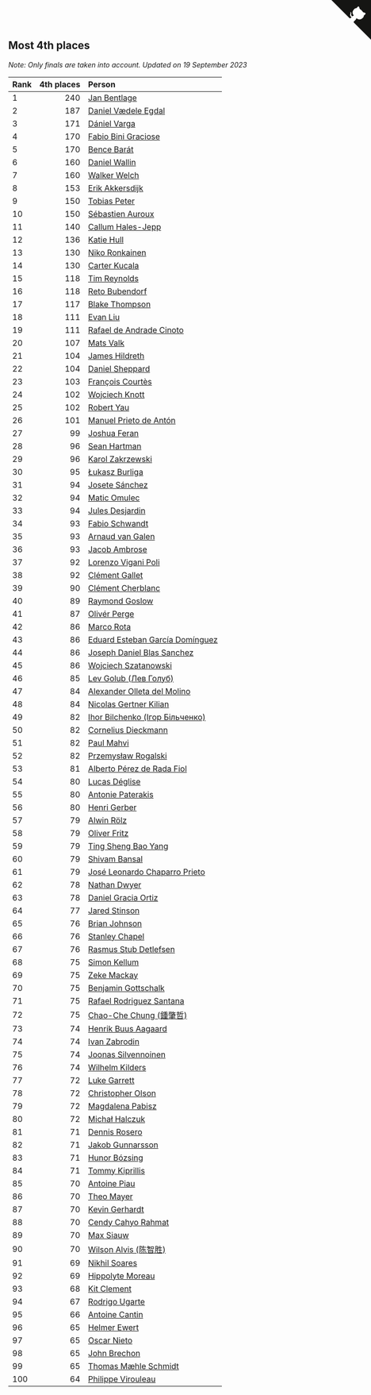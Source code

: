 ## Most 4th places

*Note: Only finals are taken into account.*
*Updated on 19 September 2023*

| Rank | 4th places | Person |
| :--- | ---: | :--- |
| 1 | 240 | [Jan Bentlage](https://www.worldcubeassociation.org/persons/2010BENT01) |
| 2 | 187 | [Daniel Vædele Egdal](https://www.worldcubeassociation.org/persons/2013EGDA01) |
| 3 | 171 | [Dániel Varga](https://www.worldcubeassociation.org/persons/2008VARG01) |
| 4 | 170 | [Fabio Bini Graciose](https://www.worldcubeassociation.org/persons/2010GRAC02) |
| 5 | 170 | [Bence Barát](https://www.worldcubeassociation.org/persons/2008BARA01) |
| 6 | 160 | [Daniel Wallin](https://www.worldcubeassociation.org/persons/2013WALL03) |
| 7 | 160 | [Walker Welch](https://www.worldcubeassociation.org/persons/2011WELC01) |
| 8 | 153 | [Erik Akkersdijk](https://www.worldcubeassociation.org/persons/2005AKKE01) |
| 9 | 150 | [Tobias Peter](https://www.worldcubeassociation.org/persons/2014PETE03) |
| 10 | 150 | [Sébastien Auroux](https://www.worldcubeassociation.org/persons/2008AURO01) |
| 11 | 140 | [Callum Hales-Jepp](https://www.worldcubeassociation.org/persons/2012HALE01) |
| 12 | 136 | [Katie Hull](https://www.worldcubeassociation.org/persons/2010HULL01) |
| 13 | 130 | [Niko Ronkainen](https://www.worldcubeassociation.org/persons/2010RONK01) |
| 14 | 130 | [Carter Kucala](https://www.worldcubeassociation.org/persons/2015KUCA01) |
| 15 | 118 | [Tim Reynolds](https://www.worldcubeassociation.org/persons/2005REYN01) |
| 16 | 118 | [Reto Bubendorf](https://www.worldcubeassociation.org/persons/2012BUBE01) |
| 17 | 117 | [Blake Thompson](https://www.worldcubeassociation.org/persons/2010THOM03) |
| 18 | 111 | [Evan Liu](https://www.worldcubeassociation.org/persons/2009LIUE01) |
| 19 | 111 | [Rafael de Andrade Cinoto](https://www.worldcubeassociation.org/persons/2007CINO01) |
| 20 | 107 | [Mats Valk](https://www.worldcubeassociation.org/persons/2007VALK01) |
| 21 | 104 | [James Hildreth](https://www.worldcubeassociation.org/persons/2009HILD01) |
| 22 | 104 | [Daniel Sheppard](https://www.worldcubeassociation.org/persons/2009SHEP01) |
| 23 | 103 | [François Courtès](https://www.worldcubeassociation.org/persons/2008COUR01) |
| 24 | 102 | [Wojciech Knott](https://www.worldcubeassociation.org/persons/2011KNOT01) |
| 25 | 102 | [Robert Yau](https://www.worldcubeassociation.org/persons/2009YAUR01) |
| 26 | 101 | [Manuel Prieto de Antón](https://www.worldcubeassociation.org/persons/2015ANTO04) |
| 27 | 99 | [Joshua Feran](https://www.worldcubeassociation.org/persons/2011FERA01) |
| 28 | 96 | [Sean Hartman](https://www.worldcubeassociation.org/persons/2016HART02) |
| 29 | 96 | [Karol Zakrzewski](https://www.worldcubeassociation.org/persons/2014ZAKR01) |
| 30 | 95 | [Łukasz Burliga](https://www.worldcubeassociation.org/persons/2013BURL01) |
| 31 | 94 | [Josete Sánchez](https://www.worldcubeassociation.org/persons/2015SANC18) |
| 32 | 94 | [Matic Omulec](https://www.worldcubeassociation.org/persons/2010OMUL02) |
| 33 | 94 | [Jules Desjardin](https://www.worldcubeassociation.org/persons/2010DESJ01) |
| 34 | 93 | [Fabio Schwandt](https://www.worldcubeassociation.org/persons/2014SCHW02) |
| 35 | 93 | [Arnaud van Galen](https://www.worldcubeassociation.org/persons/2006GALE01) |
| 36 | 93 | [Jacob Ambrose](https://www.worldcubeassociation.org/persons/2010AMBR01) |
| 37 | 92 | [Lorenzo Vigani Poli](https://www.worldcubeassociation.org/persons/2007POLI01) |
| 38 | 92 | [Clément Gallet](https://www.worldcubeassociation.org/persons/2004GALL02) |
| 39 | 90 | [Clément Cherblanc](https://www.worldcubeassociation.org/persons/2014CHER05) |
| 40 | 89 | [Raymond Goslow](https://www.worldcubeassociation.org/persons/2014GOSL01) |
| 41 | 87 | [Olivér Perge](https://www.worldcubeassociation.org/persons/2007PERG01) |
| 42 | 86 | [Marco Rota](https://www.worldcubeassociation.org/persons/2009ROTA01) |
| 43 | 86 | [Eduard Esteban García Domínguez](https://www.worldcubeassociation.org/persons/2011EDUA01) |
| 44 | 86 | [Joseph Daniel Blas Sanchez](https://www.worldcubeassociation.org/persons/2016SANC08) |
| 45 | 86 | [Wojciech Szatanowski](https://www.worldcubeassociation.org/persons/2011SZAT01) |
| 46 | 85 | [Lev Golub (Лев Голуб)](https://www.worldcubeassociation.org/persons/2014HOLU01) |
| 47 | 84 | [Alexander Olleta del Molino](https://www.worldcubeassociation.org/persons/2008OLLE01) |
| 48 | 84 | [Nicolas Gertner Kilian](https://www.worldcubeassociation.org/persons/2013GERT01) |
| 49 | 82 | [Ihor Bilchenko (Ігор Більченко)](https://www.worldcubeassociation.org/persons/2011BILC01) |
| 50 | 82 | [Cornelius Dieckmann](https://www.worldcubeassociation.org/persons/2009DIEC01) |
| 51 | 82 | [Paul Mahvi](https://www.worldcubeassociation.org/persons/2012MAHV01) |
| 52 | 82 | [Przemysław Rogalski](https://www.worldcubeassociation.org/persons/2013ROGA02) |
| 53 | 81 | [Alberto Pérez de Rada Fiol](https://www.worldcubeassociation.org/persons/2011FIOL01) |
| 54 | 80 | [Lucas Déglise](https://www.worldcubeassociation.org/persons/2015DEGL01) |
| 55 | 80 | [Antonie Paterakis](https://www.worldcubeassociation.org/persons/2012PATE01) |
| 56 | 80 | [Henri Gerber](https://www.worldcubeassociation.org/persons/2014GERB01) |
| 57 | 79 | [Alwin Rölz](https://www.worldcubeassociation.org/persons/2016ROLZ01) |
| 58 | 79 | [Oliver Fritz](https://www.worldcubeassociation.org/persons/2014FRIT02) |
| 59 | 79 | [Ting Sheng Bao Yang](https://www.worldcubeassociation.org/persons/2008BAOY01) |
| 60 | 79 | [Shivam Bansal](https://www.worldcubeassociation.org/persons/2011BANS02) |
| 61 | 79 | [José Leonardo Chaparro Prieto](https://www.worldcubeassociation.org/persons/2011CHAP01) |
| 62 | 78 | [Nathan Dwyer](https://www.worldcubeassociation.org/persons/2011DWYE02) |
| 63 | 78 | [Daniel Gracia Ortiz](https://www.worldcubeassociation.org/persons/2009ORTI01) |
| 64 | 77 | [Jared Stinson](https://www.worldcubeassociation.org/persons/2014STIN01) |
| 65 | 76 | [Brian Johnson](https://www.worldcubeassociation.org/persons/2013JOHN10) |
| 66 | 76 | [Stanley Chapel](https://www.worldcubeassociation.org/persons/2016CHAP04) |
| 67 | 76 | [Rasmus Stub Detlefsen](https://www.worldcubeassociation.org/persons/2014DETL01) |
| 68 | 75 | [Simon Kellum](https://www.worldcubeassociation.org/persons/2016KELL12) |
| 69 | 75 | [Zeke Mackay](https://www.worldcubeassociation.org/persons/2015MACK06) |
| 70 | 75 | [Benjamin Gottschalk](https://www.worldcubeassociation.org/persons/2016GOTT01) |
| 71 | 75 | [Rafael Rodriguez Santana](https://www.worldcubeassociation.org/persons/2012SANT12) |
| 72 | 75 | [Chao-Che Chung (鍾肇哲)](https://www.worldcubeassociation.org/persons/2012CHON03) |
| 73 | 74 | [Henrik Buus Aagaard](https://www.worldcubeassociation.org/persons/2006BUUS01) |
| 74 | 74 | [Ivan Zabrodin](https://www.worldcubeassociation.org/persons/2012ZABR01) |
| 75 | 74 | [Joonas Silvennoinen](https://www.worldcubeassociation.org/persons/2016SILV07) |
| 76 | 74 | [Wilhelm Kilders](https://www.worldcubeassociation.org/persons/2010KILD02) |
| 77 | 72 | [Luke Garrett](https://www.worldcubeassociation.org/persons/2017GARR05) |
| 78 | 72 | [Christopher Olson](https://www.worldcubeassociation.org/persons/2009OLSO01) |
| 79 | 72 | [Magdalena Pabisz](https://www.worldcubeassociation.org/persons/2017PABI01) |
| 80 | 72 | [Michał Halczuk](https://www.worldcubeassociation.org/persons/2006HALC01) |
| 81 | 71 | [Dennis Rosero](https://www.worldcubeassociation.org/persons/2010ROSE03) |
| 82 | 71 | [Jakob Gunnarsson](https://www.worldcubeassociation.org/persons/2015GUNN01) |
| 83 | 71 | [Hunor Bózsing](https://www.worldcubeassociation.org/persons/2009BOZS01) |
| 84 | 71 | [Tommy Kiprillis](https://www.worldcubeassociation.org/persons/2014KIPR01) |
| 85 | 70 | [Antoine Piau](https://www.worldcubeassociation.org/persons/2008PIAU01) |
| 86 | 70 | [Theo Mayer](https://www.worldcubeassociation.org/persons/2012MAYE01) |
| 87 | 70 | [Kevin Gerhardt](https://www.worldcubeassociation.org/persons/2013GERH01) |
| 88 | 70 | [Cendy Cahyo Rahmat](https://www.worldcubeassociation.org/persons/2010RAHM02) |
| 89 | 70 | [Max Siauw](https://www.worldcubeassociation.org/persons/2017SIAU02) |
| 90 | 70 | [Wilson Alvis (陈智胜)](https://www.worldcubeassociation.org/persons/2011ALVI01) |
| 91 | 69 | [Nikhil Soares](https://www.worldcubeassociation.org/persons/2015SOAR01) |
| 92 | 69 | [Hippolyte Moreau](https://www.worldcubeassociation.org/persons/2008MORE02) |
| 93 | 68 | [Kit Clement](https://www.worldcubeassociation.org/persons/2008CLEM01) |
| 94 | 67 | [Rodrigo Ugarte](https://www.worldcubeassociation.org/persons/2015UGAR01) |
| 95 | 66 | [Antoine Cantin](https://www.worldcubeassociation.org/persons/2010CANT02) |
| 96 | 65 | [Helmer Ewert](https://www.worldcubeassociation.org/persons/2015EWER01) |
| 97 | 65 | [Oscar Nieto](https://www.worldcubeassociation.org/persons/2014NIET03) |
| 98 | 65 | [John Brechon](https://www.worldcubeassociation.org/persons/2010BREC01) |
| 99 | 65 | [Thomas Mæhle Schmidt](https://www.worldcubeassociation.org/persons/2013SCHM02) |
| 100 | 64 | [Philippe Virouleau](https://www.worldcubeassociation.org/persons/2008VIRO01) |


<a href="https://github.com/JustinTimeCuber/wca_statistics" class="github-corner" aria-label="View source on Github"><svg width="80" height="80" viewBox="0 0 250 250" style="fill:#151513; color:#fff; position: absolute; top: 0; border: 0; right: 0;" aria-hidden="true"><path d="M0,0 L115,115 L130,115 L142,142 L250,250 L250,0 Z"></path><path d="M128.3,109.0 C113.8,99.7 119.0,89.6 119.0,89.6 C122.0,82.7 120.5,78.6 120.5,78.6 C119.2,72.0 123.4,76.3 123.4,76.3 C127.3,80.9 125.5,87.3 125.5,87.3 C122.9,97.6 130.6,101.9 134.4,103.2" fill="currentColor" style="transform-origin: 130px 106px;" class="octo-arm"></path><path d="M115.0,115.0 C114.9,115.1 118.7,116.5 119.8,115.4 L133.7,101.6 C136.9,99.2 139.9,98.4 142.2,98.6 C133.8,88.0 127.5,74.4 143.8,58.0 C148.5,53.4 154.0,51.2 159.7,51.0 C160.3,49.4 163.2,43.6 171.4,40.1 C171.4,40.1 176.1,42.5 178.8,56.2 C183.1,58.6 187.2,61.8 190.9,65.4 C194.5,69.0 197.7,73.2 200.1,77.6 C213.8,80.2 216.3,84.9 216.3,84.9 C212.7,93.1 206.9,96.0 205.4,96.6 C205.1,102.4 203.0,107.8 198.3,112.5 C181.9,128.9 168.3,122.5 157.7,114.1 C157.9,116.9 156.7,120.9 152.7,124.9 L141.0,136.5 C139.8,137.7 141.6,141.9 141.8,141.8 Z" fill="currentColor" class="octo-body"></path></svg></a><style>.github-corner:hover .octo-arm{animation:octocat-wave 560ms ease-in-out}@keyframes octocat-wave{0%,100%{transform:rotate(0)}20%,60%{transform:rotate(-25deg)}40%,80%{transform:rotate(10deg)}}@media (max-width:500px){.github-corner:hover .octo-arm{animation:none}.github-corner .octo-arm{animation:octocat-wave 560ms ease-in-out}}</style>
